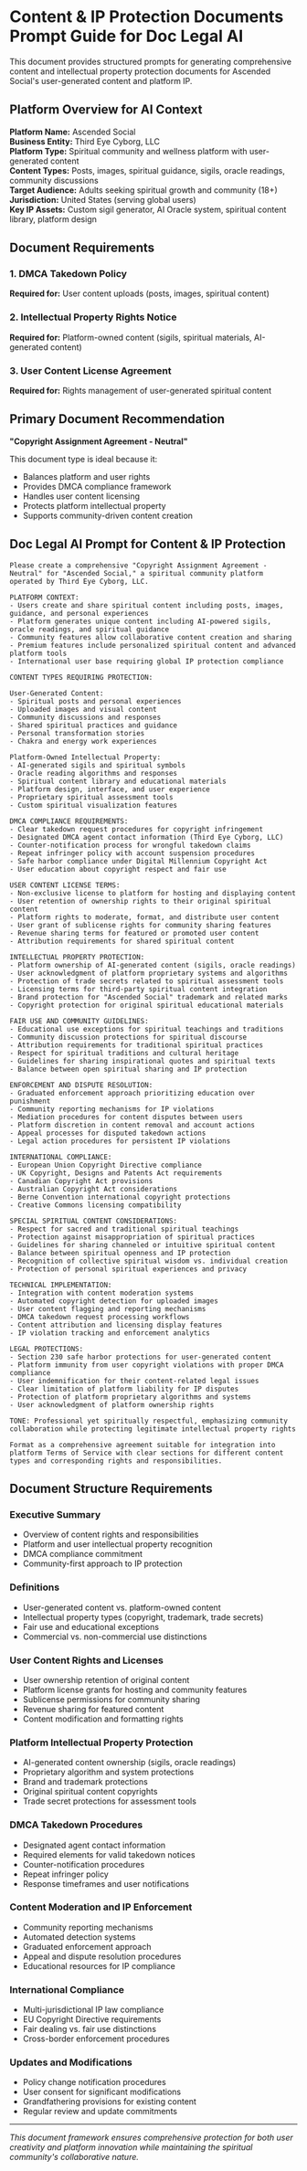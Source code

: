 
# Content & IP Protection Documents Prompt Guide for Doc Legal AI

This document provides structured prompts for generating comprehensive content and intellectual property protection documents for Ascended Social's user-generated content and platform IP.

## Platform Overview for AI Context

**Platform Name:** Ascended Social  
**Business Entity:** Third Eye Cyborg, LLC  
**Platform Type:** Spiritual community and wellness platform with user-generated content  
**Content Types:** Posts, images, spiritual guidance, sigils, oracle readings, community discussions  
**Target Audience:** Adults seeking spiritual growth and community (18+)  
**Jurisdiction:** United States (serving global users)  
**Key IP Assets:** Custom sigil generator, AI Oracle system, spiritual content library, platform design

## Document Requirements

### 1. DMCA Takedown Policy
**Required for:** User content uploads (posts, images, spiritual content)

### 2. Intellectual Property Rights Notice  
**Required for:** Platform-owned content (sigils, spiritual materials, AI-generated content)

### 3. User Content License Agreement
**Required for:** Rights management of user-generated spiritual content

## Primary Document Recommendation

**"Copyright Assignment Agreement - Neutral"**

This document type is ideal because it:
- Balances platform and user rights
- Provides DMCA compliance framework
- Handles user content licensing
- Protects platform intellectual property
- Supports community-driven content creation

## Doc Legal AI Prompt for Content & IP Protection

```
Please create a comprehensive "Copyright Assignment Agreement - Neutral" for "Ascended Social," a spiritual community platform operated by Third Eye Cyborg, LLC.

PLATFORM CONTEXT:
- Users create and share spiritual content including posts, images, guidance, and personal experiences
- Platform generates unique content including AI-powered sigils, oracle readings, and spiritual guidance
- Community features allow collaborative content creation and sharing
- Premium features include personalized spiritual content and advanced platform tools
- International user base requiring global IP protection compliance

CONTENT TYPES REQUIRING PROTECTION:

User-Generated Content:
- Spiritual posts and personal experiences
- Uploaded images and visual content
- Community discussions and responses
- Shared spiritual practices and guidance
- Personal transformation stories
- Chakra and energy work experiences

Platform-Owned Intellectual Property:
- AI-generated sigils and spiritual symbols
- Oracle reading algorithms and responses
- Spiritual content library and educational materials
- Platform design, interface, and user experience
- Proprietary spiritual assessment tools
- Custom spiritual visualization features

DMCA COMPLIANCE REQUIREMENTS:
- Clear takedown request procedures for copyright infringement
- Designated DMCA agent contact information (Third Eye Cyborg, LLC)
- Counter-notification process for wrongful takedown claims
- Repeat infringer policy with account suspension procedures
- Safe harbor compliance under Digital Millennium Copyright Act
- User education about copyright respect and fair use

USER CONTENT LICENSE TERMS:
- Non-exclusive license to platform for hosting and displaying content
- User retention of ownership rights to their original spiritual content
- Platform rights to moderate, format, and distribute user content
- User grant of sublicense rights for community sharing features
- Revenue sharing terms for featured or promoted user content
- Attribution requirements for shared spiritual content

INTELLECTUAL PROPERTY PROTECTION:
- Platform ownership of AI-generated content (sigils, oracle readings)
- User acknowledgment of platform proprietary systems and algorithms
- Protection of trade secrets related to spiritual assessment tools
- Licensing terms for third-party spiritual content integration
- Brand protection for "Ascended Social" trademark and related marks
- Copyright protection for original spiritual educational materials

FAIR USE AND COMMUNITY GUIDELINES:
- Educational use exceptions for spiritual teachings and traditions
- Community discussion protections for spiritual discourse
- Attribution requirements for traditional spiritual practices
- Respect for spiritual traditions and cultural heritage
- Guidelines for sharing inspirational quotes and spiritual texts
- Balance between open spiritual sharing and IP protection

ENFORCEMENT AND DISPUTE RESOLUTION:
- Graduated enforcement approach prioritizing education over punishment
- Community reporting mechanisms for IP violations
- Mediation procedures for content disputes between users
- Platform discretion in content removal and account actions
- Appeal processes for disputed takedown actions
- Legal action procedures for persistent IP violations

INTERNATIONAL COMPLIANCE:
- European Union Copyright Directive compliance
- UK Copyright, Designs and Patents Act requirements
- Canadian Copyright Act provisions
- Australian Copyright Act considerations
- Berne Convention international copyright protections
- Creative Commons licensing compatibility

SPECIAL SPIRITUAL CONTENT CONSIDERATIONS:
- Respect for sacred and traditional spiritual teachings
- Protection against misappropriation of spiritual practices
- Guidelines for sharing channeled or intuitive spiritual content
- Balance between spiritual openness and IP protection
- Recognition of collective spiritual wisdom vs. individual creation
- Protection of personal spiritual experiences and privacy

TECHNICAL IMPLEMENTATION:
- Integration with content moderation systems
- Automated copyright detection for uploaded images
- User content flagging and reporting mechanisms
- DMCA takedown request processing workflows
- Content attribution and licensing display features
- IP violation tracking and enforcement analytics

LEGAL PROTECTIONS:
- Section 230 safe harbor protections for user-generated content
- Platform immunity from user copyright violations with proper DMCA compliance
- User indemnification for their content-related legal issues
- Clear limitation of platform liability for IP disputes
- Protection of platform proprietary algorithms and systems
- User acknowledgment of platform ownership rights

TONE: Professional yet spiritually respectful, emphasizing community collaboration while protecting legitimate intellectual property rights

Format as a comprehensive agreement suitable for integration into platform Terms of Service with clear sections for different content types and corresponding rights and responsibilities.
```

## Document Structure Requirements

### Executive Summary
- Overview of content rights and responsibilities
- Platform and user intellectual property recognition
- DMCA compliance commitment
- Community-first approach to IP protection

### Definitions
- User-generated content vs. platform-owned content
- Intellectual property types (copyright, trademark, trade secrets)
- Fair use and educational exceptions
- Commercial vs. non-commercial use distinctions

### User Content Rights and Licenses
- User ownership retention of original content
- Platform license grants for hosting and community features
- Sublicense permissions for community sharing
- Revenue sharing for featured content
- Content modification and formatting rights

### Platform Intellectual Property Protection
- AI-generated content ownership (sigils, oracle readings)
- Proprietary algorithm and system protections
- Brand and trademark protections
- Original spiritual content copyrights
- Trade secret protections for assessment tools

### DMCA Takedown Procedures
- Designated agent contact information
- Required elements for valid takedown notices
- Counter-notification procedures
- Repeat infringer policy
- Response timeframes and user notifications

### Content Moderation and IP Enforcement
- Community reporting mechanisms
- Automated detection systems
- Graduated enforcement approach
- Appeal and dispute resolution procedures
- Educational resources for IP compliance

### International Compliance
- Multi-jurisdictional IP law compliance
- EU Copyright Directive requirements
- Fair dealing vs. fair use distinctions
- Cross-border enforcement procedures

### Updates and Modifications
- Policy change notification procedures
- User consent for significant modifications
- Grandfathering provisions for existing content
- Regular review and update commitments

---

*This document framework ensures comprehensive protection for both user creativity and platform innovation while maintaining the spiritual community's collaborative nature.*

